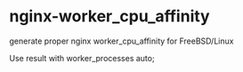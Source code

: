 # nginx-worker_cpu_affinity
generate proper nginx worker_cpu_affinity for FreeBSD/Linux

Use result with
      worker_processes    auto;
